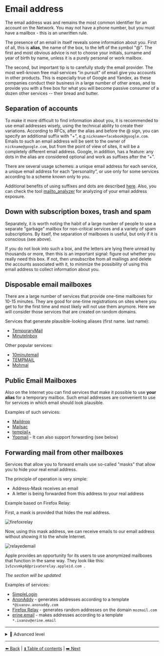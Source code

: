 # Email address

The email address was and remains the most common identifier for an account on the Network. You may not have a phone number,
but you must have a mailbox - this is an unwritten rule.

The presence of an email in itself reveals some information about you. First of all, this is **alias**, the name of the box, to the left of
the symbol "@". The first and most obvious advice is not to choose your initials, surname and year of birth by name, unless it is a purely personal
or work mailbox.

The second, but important tip is to carefully study the email provider. The most well-known free mail services "in pursuit" of email give
you accounts in other products. This is especially true of Google and Yandex, as these companies conduct their business in a large number of
other areas, and to provide you with a free box for what you will become passive consumer of a dozen other services -- their bread and butter.

## Separation of accounts

To make it more difficult to find information about you, it is recommended to use email addresses wisely, using the technical ability to create their variations. According to RFCs, after the alias and before the @ sign, you can specify an additional suffix with "+", e.g `nickname+facebook@google.com`. Emails to such an email address will be sent to the owner of `nickname@google.com`, but from the point of view of sites, it will be a completely different email address. Google, in addition, has a feature: any dots in the alias are considered optional and work as suffixes after the “+”.

There are several usage schemes: a unique email address for each service, a unique email address for each “personality”, or use only for some services according to a scheme known only to you.

Additional benefits of using suffixes and dots are described [here](./breach-detection.md#using-aliasesfake-mail-addresses). Also, you can check the tool [mailto_analyzer](https://github.com/soxoj/mailto_analyzer) for analyzing of your email address exposure.

## Down with subscription boxes, trash and spam

Separately, it is worth noting the habit of a large number of people to use a separate "garbage" mailbox for non-critical services
and a variety of spam subscriptions. By itself, the separation of mailboxes is useful, but only if it is conscious (see above).

If you do not look into such a box, and the letters are lying there unread by thousands or more, then this is an important signal: figure
out whether you really need this box. If not, then unsubscribe from all mailings and delete the accounts associated with it,
to minimize the possibility of using this email address to collect information about you.

## Disposable email mailboxes

There are a large number of services that provide one-time mailboxes for 10-15 minutes.
They are good for one-time registrations on sites where you get to for the first time and most likely will not use them anymore.
Here we will consider those services that are created on random domains.

Services that generate plausible-looking aliases (first name. last name):

- [TemporaryMail](https://temporarymail.com/)
- [MinuteInbox](https://www.minuteinbox.com/)

Other popular services:
- [10minutemail](https://10minutemail.net)
- [TEMPMAIL](https://temp-mail.org/ru/)
- [Mohmal](https://www.mohmal.com/en)

## Public Email Mailboxes

Also on the Internet you can find services that make it possible to use **your alias** for a temporary mailbox.
Such email addresses are convenient to use for services in which email should look plausible.

Examples of such services:

- [Maildrop](https://maildrop.cc/)
- [Mailsac](https://mailsac.com/)
- [templail+](https://tempmail.plus)
- [Yopmail](https://yopmail.com/) - It can also support forwarding (see below)

## Forwarding mail from other mailboxes

Services that allow you to forward emails use so-called "masks" that allow you to hide your real email address.

The principle of operation is very simple:
- Address-Mask receives an email
- A letter is being forwarded from this address to your real address

Example based on Firefox Relay:

First, a mask is provided that hides the real address.

![firefoxrelay](/img/firefoxrelay.png)

Now, using this mask address, we can receive emails to our email address without showing it to the whole Internet.

![relayedemail](/img/relayedemail.png)

Apple provides an opportunity for its users to use anonymized mailboxes
that function in the same way. They look like this: `1v5zvsmkp6@privaterelay.appleid.com `.

*The section will be updated*

Examples of services:

- [SimpleLogin](https://simplelogin.io/)
- [AnonAddy](https://anonaddy.com/) - generates addresses according to a template `*@ivanov.anonaddy.com`
- [Firefox Relay](https://relay.firefox.com/) - generates random addresses on the domain `mozmail.com`
- [erine.email](https://erine.email/) - makes addresses according to a template `*.ivanov@erine.email`

---

<details>
  <summary>🥷 Advanced level</summary>


## Using a personal domain to create catch-all mailboxes

*The section will be updated*

## Using BitWarden to generate email aliases

The BitWarden password manager allows you to generate random "plus" aliases,
as well as catch-all mailbox addresses and even forwarding mailboxes.

![bitwarden_ru.png](https://github.com/soxoj/counter-osint-guide-en/blob/main/img/bitwarden_ru.png)

*The section will be updated*

</details>

---

[⬅️ Back](./phone.md) | [⏫ Table of contents](../README.md) | [➡️ Next](./fio-birthday.md)
